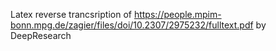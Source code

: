 Latex reverse trancsription of https://people.mpim-bonn.mpg.de/zagier/files/doi/10.2307/2975232/fulltext.pdf by DeepResearch
